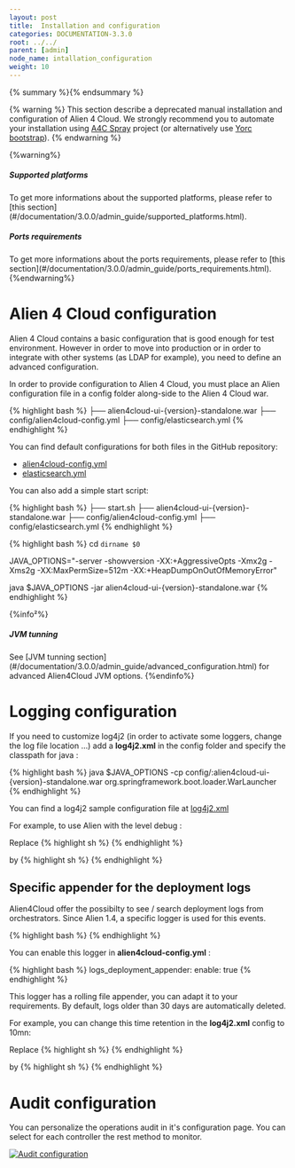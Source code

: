 ```yaml
---
layout: post
title:  Installation and configuration
categories: DOCUMENTATION-3.3.0
root: ../../
parent: [admin]
node_name: intallation_configuration
weight: 10
---
```


{% summary %}{% endsummary %}

{% warning %}
This section describe a deprecated manual installation and configuration of Alien 4 Cloud. We strongly recommend you to automate your installation using [A4C Spray](https://github.com/alien4cloud/alien4cloud-spray/tree/develop) project (or alternatively use [Yorc bootstrap](https://yorc.readthedocs.io/en/stable/bootstrap.html)).
{% endwarning %}

{%warning%}
<h5>Supported platforms</h5>
To get more informations about the supported platforms, please refer to [this section](#/documentation/3.0.0/admin_guide/supported_platforms.html).
<h5>Ports requirements</h5>
To get more informations about the ports requirements, please refer to [this section](#/documentation/3.0.0/admin_guide/ports_requirements.html).
{%endwarning%}

# Alien 4 Cloud configuration

Alien 4 Cloud contains a basic configuration that is good enough for test environment. However in order to move into production or in order to integrate with other systems (as LDAP for example), you need to define an advanced configuration.

In order to provide configuration to Alien 4 Cloud, you must place an Alien configuration file in a config folder along-side to the Alien 4 Cloud war.

{% highlight bash %}
├── alien4cloud-ui-{version}-standalone.war
├── config/alien4cloud-config.yml
├── config/elasticsearch.yml
{% endhighlight %}

You can find default configurations for both files in the GitHub repository:

* [alien4cloud-config.yml](https://github.com/alien4cloud/alien4cloud/blob/master/alien4cloud-rest-api/src/main/resources/alien4cloud-config.yml)
* [elasticsearch.yml](https://github.com/alien4cloud/alien4cloud/blob/master/alien4cloud-ui/src/main/resources/elasticsearch.yml)

You can also add a simple start script:

{% highlight bash %}
├── start.sh
├── alien4cloud-ui-{version}-standalone.war
├── config/alien4cloud-config.yml
├── config/elasticsearch.yml
{% endhighlight %}



{% highlight bash %}
cd `dirname $0`

JAVA_OPTIONS="-server -showversion -XX:+AggressiveOpts -Xmx2g -Xms2g -XX:MaxPermSize=512m -XX:+HeapDumpOnOutOfMemoryError"

java $JAVA_OPTIONS -jar alien4cloud-ui-{version}-standalone.war
{% endhighlight %}

{%info²%}
<h5> JVM tunning</h5>
See [JVM tunning section](#/documentation/3.0.0/admin_guide/advanced_configuration.html) for advanced Alien4Cloud JVM options.
{%endinfo%}

# Logging configuration

If you need to customize log4j2 (in order to activate some loggers, change the log file location ...) add a **log4j2.xml** in the config folder and specify the classpath for java :

{% highlight bash %}
java $JAVA_OPTIONS -cp config/:alien4cloud-ui-{version}-standalone.war org.springframework.boot.loader.WarLauncher
{% endhighlight %}

You can find a log4j2 sample configuration file at [log4j2.xml](https://github.com/alien4cloud/alien4cloud/blob/develop/alien4cloud-ui/src/main/resources/log4j2.xml)

For example, to use Alien with the level debug :

Replace
{% highlight sh %}
<root level="info">
{% endhighlight %}

by
{% highlight sh %}
<root level="debug">
{% endhighlight %}

## Specific appender for the deployment logs

Alien4Cloud offer the possibilty to see / search deployment logs from orchestrators.
Since Alien 1.4, a specific logger is used for this events.

{% highlight bash %}
<logger name="DEPLOYMENT_LOGS_LOGGER" level="info" additivity="false">
    <AppenderRef ref="DEPLOYMENT_LOGS_APPENDER" />
</logger>
{% endhighlight %}


You can enable this logger in **alien4cloud-config.yml** :

{% highlight bash %}
logs_deployment_appender:
  enable: true
{% endhighlight %}

This logger has a rolling file appender, you can adapt it to your requirements.
By default, logs older than 30 days are automatically deleted.

For example, you can change this time retention in the **log4j2.xml** config to 10mn:

Replace
{% highlight sh %}
<IfLastModified age="30d"/>
{% endhighlight %}

by
{% highlight sh %}
<IfLastModified age="10mn"/>
{% endhighlight %}


# Audit configuration

You can personalize the operations audit in it's configuration page. You can select for each controller the rest method to monitor.

[![Audit configuration](../../images/admin_guide/admin-audit-configuration-page.png)](../../images/admin_guide/admin-audit-configuration-page.png)
